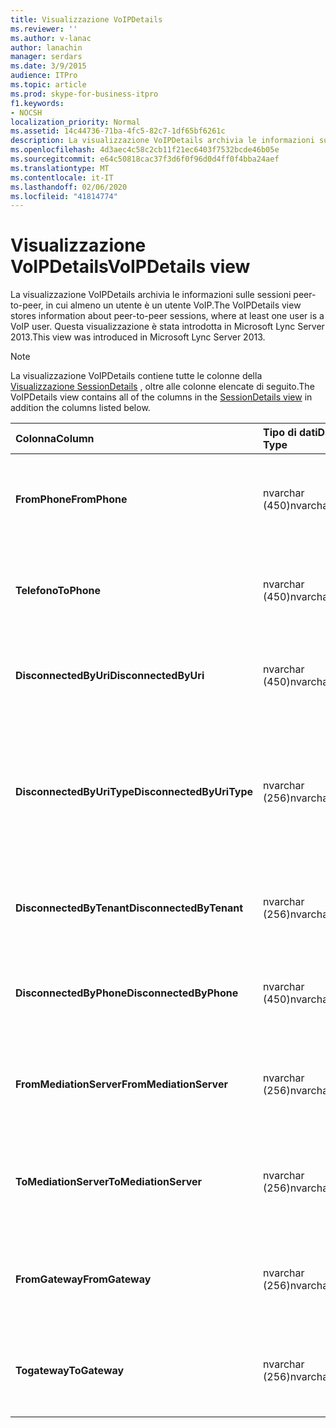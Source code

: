 ```yaml
---
title: Visualizzazione VoIPDetails
ms.reviewer: ''
ms.author: v-lanac
author: lanachin
manager: serdars
ms.date: 3/9/2015
audience: ITPro
ms.topic: article
ms.prod: skype-for-business-itpro
f1.keywords:
- NOCSH
localization_priority: Normal
ms.assetid: 14c44736-71ba-4fc5-82c7-1df65bf6261c
description: La visualizzazione VoIPDetails archivia le informazioni sulle sessioni peer-to-peer, in cui almeno un utente è un utente VoIP. Questa visualizzazione è stata introdotta in Microsoft Lync Server 2013.
ms.openlocfilehash: 4d3aec4c58c2cb11f21ec6403f7532bcde46b05e
ms.sourcegitcommit: e64c50818cac37f3d6f0f96d0d4ff0f4bba24aef
ms.translationtype: MT
ms.contentlocale: it-IT
ms.lasthandoff: 02/06/2020
ms.locfileid: "41814774"
---
```

# <a name="voipdetails-view"></a><span data-ttu-id="0f131-104">Visualizzazione VoIPDetails</span><span class="sxs-lookup"><span data-stu-id="0f131-104">VoIPDetails view</span></span>
 
<span data-ttu-id="0f131-105">La visualizzazione VoIPDetails archivia le informazioni sulle sessioni peer-to-peer, in cui almeno un utente è un utente VoIP.</span><span class="sxs-lookup"><span data-stu-id="0f131-105">The VoIPDetails view stores information about peer-to-peer sessions, where at least one user is a VoIP user.</span></span> <span data-ttu-id="0f131-106">Questa visualizzazione è stata introdotta in Microsoft Lync Server 2013.</span><span class="sxs-lookup"><span data-stu-id="0f131-106">This view was introduced in Microsoft Lync Server 2013.</span></span>
  
> [!NOTE]
> <span data-ttu-id="0f131-107">La visualizzazione VoIPDetails contiene tutte le colonne della [Visualizzazione SessionDetails](sessiondetails-0.md) , oltre alle colonne elencate di seguito.</span><span class="sxs-lookup"><span data-stu-id="0f131-107">The VoIPDetails view contains all of the columns in the [SessionDetails view](sessiondetails-0.md) in addition the columns listed below.</span></span>
  
|<span data-ttu-id="0f131-108">**Colonna**</span><span class="sxs-lookup"><span data-stu-id="0f131-108">**Column**</span></span>|<span data-ttu-id="0f131-109">**Tipo di dati**</span><span class="sxs-lookup"><span data-stu-id="0f131-109">**Data Type**</span></span>|<span data-ttu-id="0f131-110">**Dettagli**</span><span class="sxs-lookup"><span data-stu-id="0f131-110">**Details**</span></span>|
|:-----|:-----|:-----|
|<span data-ttu-id="0f131-111">**FromPhone**</span><span class="sxs-lookup"><span data-stu-id="0f131-111">**FromPhone**</span></span> <br/> |<span data-ttu-id="0f131-112">nvarchar (450)</span><span class="sxs-lookup"><span data-stu-id="0f131-112">nvarchar(450)</span></span>  <br/> |<span data-ttu-id="0f131-113">URI telefono dell'utente che ha avviato la sessione.</span><span class="sxs-lookup"><span data-stu-id="0f131-113">Phone URI of the user who started the session.</span></span>  <br/> |
|<span data-ttu-id="0f131-114">**Telefono**</span><span class="sxs-lookup"><span data-stu-id="0f131-114">**ToPhone**</span></span> <br/> |<span data-ttu-id="0f131-115">nvarchar (450)</span><span class="sxs-lookup"><span data-stu-id="0f131-115">nvarchar(450)</span></span>  <br/> |<span data-ttu-id="0f131-116">URI telefono dell'utente che ha partecipato alla sessione.</span><span class="sxs-lookup"><span data-stu-id="0f131-116">Phone URI of the user who joined the session.</span></span>  <br/> |
|<span data-ttu-id="0f131-117">**DisconnectedByUri**</span><span class="sxs-lookup"><span data-stu-id="0f131-117">**DisconnectedByUri**</span></span> <br/> |<span data-ttu-id="0f131-118">nvarchar (450)</span><span class="sxs-lookup"><span data-stu-id="0f131-118">nvarchar(450)</span></span>  <br/> |<span data-ttu-id="0f131-119">URI dell'utente che ha scollegato la sessione.</span><span class="sxs-lookup"><span data-stu-id="0f131-119">URI of the user who disconnected the session.</span></span>  <br/> |
|<span data-ttu-id="0f131-120">**DisconnectedByUriType**</span><span class="sxs-lookup"><span data-stu-id="0f131-120">**DisconnectedByUriType**</span></span> <br/> |<span data-ttu-id="0f131-121">nvarchar (256)</span><span class="sxs-lookup"><span data-stu-id="0f131-121">nvarchar(256)</span></span>  <br/> |<span data-ttu-id="0f131-122">Tipo di URI dell'utente che ha scollegato la sessione.</span><span class="sxs-lookup"><span data-stu-id="0f131-122">Type of URI of the user who disconnected the session.</span></span> <span data-ttu-id="0f131-123">Per altre informazioni, vedere la [tabella UriTypes](uritypes.md) .</span><span class="sxs-lookup"><span data-stu-id="0f131-123">See the [UriTypes table](uritypes.md) for more information.</span></span> <br/> |
|<span data-ttu-id="0f131-124">**DisconnectedByTenant**</span><span class="sxs-lookup"><span data-stu-id="0f131-124">**DisconnectedByTenant**</span></span> <br/> |<span data-ttu-id="0f131-125">nvarchar (256)</span><span class="sxs-lookup"><span data-stu-id="0f131-125">nvarchar(256)</span></span>  <br/> |<span data-ttu-id="0f131-126">Tenant dell'utente che ha scollegato la sessione.</span><span class="sxs-lookup"><span data-stu-id="0f131-126">Tenant of the user who disconnected the session.</span></span>  <br/> |
|<span data-ttu-id="0f131-127">**DisconnectedByPhone**</span><span class="sxs-lookup"><span data-stu-id="0f131-127">**DisconnectedByPhone**</span></span> <br/> |<span data-ttu-id="0f131-128">nvarchar (450)</span><span class="sxs-lookup"><span data-stu-id="0f131-128">nvarchar(450)</span></span>  <br/> |<span data-ttu-id="0f131-129">URI telefono dell'utente che ha scollegato la sessione.</span><span class="sxs-lookup"><span data-stu-id="0f131-129">Phone URI of the user who disconnected the session.</span></span>  <br/> |
|<span data-ttu-id="0f131-130">**FromMediationServer**</span><span class="sxs-lookup"><span data-stu-id="0f131-130">**FromMediationServer**</span></span> <br/> |<span data-ttu-id="0f131-131">nvarchar (256)</span><span class="sxs-lookup"><span data-stu-id="0f131-131">nvarchar(256)</span></span>  <br/> |<span data-ttu-id="0f131-132">Mediation Server usato dall'utente che ha avviato la sessione.</span><span class="sxs-lookup"><span data-stu-id="0f131-132">Mediation Server used by the user who started the session.</span></span>  <br/> |
|<span data-ttu-id="0f131-133">**ToMediationServer**</span><span class="sxs-lookup"><span data-stu-id="0f131-133">**ToMediationServer**</span></span> <br/> |<span data-ttu-id="0f131-134">nvarchar (256)</span><span class="sxs-lookup"><span data-stu-id="0f131-134">nvarchar(256)</span></span>  <br/> |<span data-ttu-id="0f131-135">Mediation Server usato dall'utente che ha partecipato alla sessione.</span><span class="sxs-lookup"><span data-stu-id="0f131-135">Mediation Server used by the user who joined the session.</span></span>  <br/> |
|<span data-ttu-id="0f131-136">**FromGateway**</span><span class="sxs-lookup"><span data-stu-id="0f131-136">**FromGateway**</span></span> <br/> |<span data-ttu-id="0f131-137">nvarchar (256)</span><span class="sxs-lookup"><span data-stu-id="0f131-137">nvarchar(256)</span></span>  <br/> |<span data-ttu-id="0f131-138">Gateway usato dall'utente che ha avviato la sessione.</span><span class="sxs-lookup"><span data-stu-id="0f131-138">Gateway used by the user who started the session.</span></span>  <br/> |
|<span data-ttu-id="0f131-139">**Togateway**</span><span class="sxs-lookup"><span data-stu-id="0f131-139">**ToGateway**</span></span> <br/> |<span data-ttu-id="0f131-140">nvarchar (256)</span><span class="sxs-lookup"><span data-stu-id="0f131-140">nvarchar(256)</span></span>  <br/> |<span data-ttu-id="0f131-141">Gateway usato dall'utente che ha partecipato alla sessione.</span><span class="sxs-lookup"><span data-stu-id="0f131-141">Gateway used by the user who joined the session.</span></span>  <br/> |
   

